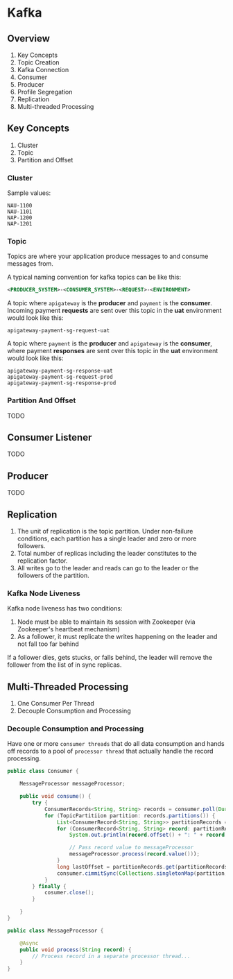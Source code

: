 
# Kafka

## Overview

1. Key Concepts
1. Topic Creation 
1. Kafka Connection
1. Consumer
1. Producer
1. Profile Segregation
1. Replication 
1. Multi-threaded Processing

## Key Concepts

1. Cluster
1. Topic
1. Partition and Offset  

### Cluster



Sample values:

```
NAU-1100
NAU-1101
NAP-1200
NAP-1201
```

### Topic

Topics are where your application produce messages to and consume messages from.

A typical naming convention for kafka topics can be like this:

```xml
<PRODUCER_SYSTEM>-<CONSUMER_SYSTEM>-<REQUEST>-<ENVIRONMENT>
```

A topic where `apigateway` is the __producer__ and `payment` is the __consumer__. Incoming payment __requests__ are sent over this topic in the __uat__ environment would look like this:

```
apigateway-payment-sg-request-uat
```

A topic where `payment` is the __producer__ and `apigateway` is the __consumer__, where payment __responses__ are sent over this topic in the __uat__ environment would look like this:
```
apigateway-payment-sg-response-uat
apigateway-payment-sg-request-prod
apigateway-payment-sg-response-prod
```

### Partition And Offset

TODO

## 

## Consumer Listener

TODO

## Producer

TODO

## Replication

1. The unit of replication is the topic partition. Under non-failure conditions, each partition has a single leader and zero or more followers.
1. Total number of replicas including the leader constitutes to the replication factor.
1. All writes go to the leader and reads can go to the leader or the followers of the partition.


### Kafka Node Liveness

Kafka node liveness has two conditions:

1. Node must be able to maintain its session with Zookeeper (via Zookeeper's heartbeat mechanism)
1. As a follower, it must replicate the writes happening on the leader and not fall too far behind

If a follower dies, gets stucks, or falls behind, the leader will remove the follower from the list of in sync replicas.

## Multi-Threaded Processing

1. One Consumer Per Thread
1. Decouple Consumption and Processing

### Decouple Consumption and Processing

Have one or more `consumer threads` that do all data consumption and hands off records to a pool of `processor thread` that actually handle the record processing.

```java
public class Consumer {

    MessageProcessor messageProcessor;

    public void consume() {
        try {
            ConsumerRecords<String, String> records = consumer.poll(Duration.ofMillis(Long.MAX_VALUE));
            for (TopicPartitiion partition: records.partitions()) {
                List<ConsumerRecord<String, String>> partitionRecords = records.records(partition);
                for (ConsumerRecord<String, String> record: partitionRecords) {
                    System.out.println(record.offset() + ": " + record.value());

                    // Pass record value to messageProcessor
                    messageProcessor.process(record.value()));
                }
                long lastOffset = partitionRecords.get(partitionRecords.size() - 1).offset();
                consumer.cimmitSync(Collections.singletonMap(partition, new OffsetAndMetadata(lastOffset + 1)));
            }
        } finally {
            cosumer.close();
        }

    }
}

public class MessageProcessor {

    @Async
    public void process(String record) {
        // Process record in a separate processor thread...
    }
}
```

